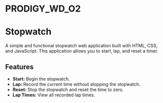 # PRODIGY_WD_O2

# Stopwatch

A simple and functional stopwatch web application built with HTML, CSS, and JavaScript. This application allows you to start, lap, and reset a timer. 

## Features

- **Start:** Begin the stopwatch.
- **Lap:** Record the current time without stopping the stopwatch.
- **Reset:** Stop the stopwatch and reset the time to zero.
- **Lap Times:** View all recorded lap times.
